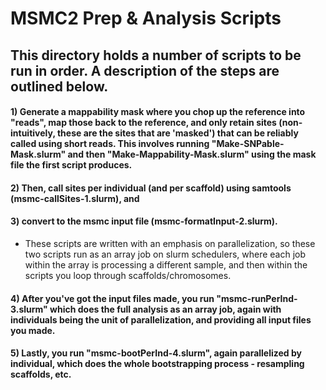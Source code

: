 # MSMC2 Prep & Analysis Scripts

## This directory holds a number of scripts to be run in order. A description of the steps are outlined below. 


#### 1) Generate a mappability mask where you chop up the reference into "reads", map those back to the reference, and only retain sites (non-intuitively, these are the sites that are 'masked') that can be reliably called using short reads. This involves running "Make-SNPable-Mask.slurm" and then "Make-Mappability-Mask.slurm" using the mask file the first script produces. 

#### 2) Then, call sites per individual (and per scaffold) using samtools (msmc-callSites-1.slurm), and 

#### 3) convert to the msmc input file (msmc-formatInput-2.slurm). 
- These scripts are written with an emphasis on parallelization, so these two scripts run as an array job on slurm schedulers, where each job within the array is processing a different sample, and then within the scripts you loop through scaffolds/chromosomes. 

#### 4) After you've got the input files made, you run "msmc-runPerInd-3.slurm" which does the full analysis as an array job, again with individuals being the unit of parallelization, and providing all input files you made. 

#### 5) Lastly, you run "msmc-bootPerInd-4.slurm", again parallelized by individual, which does the whole bootstrapping process - resampling scaffolds, etc. 
